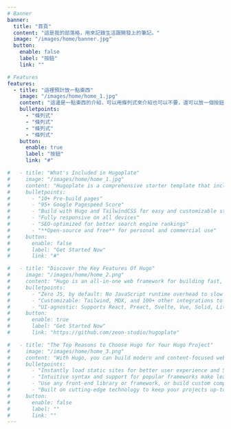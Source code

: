 ```yaml
---
# Banner
banner:
  title: "首頁"
  content: "這是我的部落格，用來記錄生活跟開發上的筆記。"
  image: "/images/home/banner.jpg"
  button:
    enable: false
    label: "按鈕"
    link: ""

# Features
features:
  - title: "這裡預計放一點東西"
    image: "/images/home/home_1.jpg"
    content: "這邊是一點東西的介紹，可以用條列式來介紹也可以不要，還可以放一個按鈕看要幹嘛。"
    bulletpoints:
      - "條列式"
      - "條列式"
      - "條列式"
      - "條列式"
    button:
      enable: true
      label: "按鈕"
      link: "#"

#   - title: "What's Included in Hugoplate"
#     image: "/images/home/home_1.jpg"
#     content: "Hugoplate is a comprehensive starter template that includes everything you need to get started with your Hugo project. What's Included in Hugoplate"
#     bulletpoints:
#       - "10+ Pre-build pages"
#       - "95+ Google Pagespeed Score"
#       - "Build with Hugo and TailwindCSS for easy and customizable styling"
#       - "Fully responsive on all devices"
#       - "SEO-optimized for better search engine rankings"
#       - "**Open-source and free** for personal and commercial use"
#     button:
#       enable: false
#       label: "Get Started Now"
#       link: "#"

#   - title: "Discover the Key Features Of Hugo"
#     image: "/images/home/home_2.png"
#     content: "Hugo is an all-in-one web framework for building fast, content-focused websites. It offers a range of exciting features for developers and website creators. Some of the key features are:"
#     bulletpoints:
#       - "Zero JS, by default: No JavaScript runtime overhead to slow you down."
#       - "Customizable: Tailwind, MDX, and 100+ other integrations to choose from."
#       - "UI-agnostic: Supports React, Preact, Svelte, Vue, Solid, Lit and more."
#     button:
#       enable: true
#       label: "Get Started Now"
#       link: "https://github.com/zeon-studio/hugoplate"

#   - title: "The Top Reasons to Choose Hugo for Your Hugo Project"
#     image: "/images/home/home_3.png"
#     content: "With Hugo, you can build modern and content-focused websites without sacrificing performance or ease of use."
#     bulletpoints:
#       - "Instantly load static sites for better user experience and SEO."
#       - "Intuitive syntax and support for popular frameworks make learning and using Hugo a breeze."
#       - "Use any front-end library or framework, or build custom components, for any project size."
#       - "Built on cutting-edge technology to keep your projects up-to-date with the latest web standards."
#     button:
#       enable: false
#       label: ""
#       link: ""
---
```

